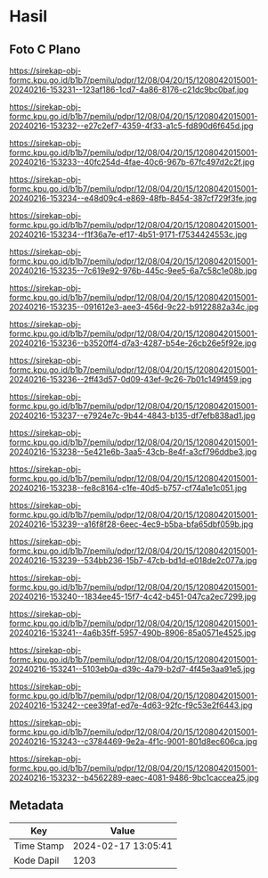 # Hasil

## Foto C Plano

https://sirekap-obj-formc.kpu.go.id/b1b7/pemilu/pdpr/12/08/04/20/15/1208042015001-20240216-153231--123af186-1cd7-4a86-8176-c21dc9bc0baf.jpg

https://sirekap-obj-formc.kpu.go.id/b1b7/pemilu/pdpr/12/08/04/20/15/1208042015001-20240216-153232--e27c2ef7-4359-4f33-a1c5-fd890d6f645d.jpg

https://sirekap-obj-formc.kpu.go.id/b1b7/pemilu/pdpr/12/08/04/20/15/1208042015001-20240216-153233--40fc254d-4fae-40c6-967b-67fc497d2c2f.jpg

https://sirekap-obj-formc.kpu.go.id/b1b7/pemilu/pdpr/12/08/04/20/15/1208042015001-20240216-153234--e48d09c4-e869-48fb-8454-387cf729f3fe.jpg

https://sirekap-obj-formc.kpu.go.id/b1b7/pemilu/pdpr/12/08/04/20/15/1208042015001-20240216-153234--f1f36a7e-ef17-4b51-9171-f7534424553c.jpg

https://sirekap-obj-formc.kpu.go.id/b1b7/pemilu/pdpr/12/08/04/20/15/1208042015001-20240216-153235--7c619e92-976b-445c-9ee5-6a7c58c1e08b.jpg

https://sirekap-obj-formc.kpu.go.id/b1b7/pemilu/pdpr/12/08/04/20/15/1208042015001-20240216-153235--091612e3-aee3-456d-9c22-b9122882a34c.jpg

https://sirekap-obj-formc.kpu.go.id/b1b7/pemilu/pdpr/12/08/04/20/15/1208042015001-20240216-153236--b3520ff4-d7a3-4287-b54e-26cb26e5f92e.jpg

https://sirekap-obj-formc.kpu.go.id/b1b7/pemilu/pdpr/12/08/04/20/15/1208042015001-20240216-153236--2ff43d57-0d09-43ef-9c26-7b01c149f459.jpg

https://sirekap-obj-formc.kpu.go.id/b1b7/pemilu/pdpr/12/08/04/20/15/1208042015001-20240216-153237--e7924e7c-9b44-4843-b135-df7efb838ad1.jpg

https://sirekap-obj-formc.kpu.go.id/b1b7/pemilu/pdpr/12/08/04/20/15/1208042015001-20240216-153238--5e421e6b-3aa5-43cb-8e4f-a3cf796ddbe3.jpg

https://sirekap-obj-formc.kpu.go.id/b1b7/pemilu/pdpr/12/08/04/20/15/1208042015001-20240216-153238--fe8c8164-c1fe-40d5-b757-cf74a1e1c051.jpg

https://sirekap-obj-formc.kpu.go.id/b1b7/pemilu/pdpr/12/08/04/20/15/1208042015001-20240216-153239--a16f8f28-6eec-4ec9-b5ba-bfa65dbf059b.jpg

https://sirekap-obj-formc.kpu.go.id/b1b7/pemilu/pdpr/12/08/04/20/15/1208042015001-20240216-153239--534bb236-15b7-47cb-bd1d-e018de2c077a.jpg

https://sirekap-obj-formc.kpu.go.id/b1b7/pemilu/pdpr/12/08/04/20/15/1208042015001-20240216-153240--1834ee45-15f7-4c42-b451-047ca2ec7299.jpg

https://sirekap-obj-formc.kpu.go.id/b1b7/pemilu/pdpr/12/08/04/20/15/1208042015001-20240216-153241--4a6b35ff-5957-490b-8906-85a0571e4525.jpg

https://sirekap-obj-formc.kpu.go.id/b1b7/pemilu/pdpr/12/08/04/20/15/1208042015001-20240216-153241--5103eb0a-d39c-4a79-b2d7-4f45e3aa91e5.jpg

https://sirekap-obj-formc.kpu.go.id/b1b7/pemilu/pdpr/12/08/04/20/15/1208042015001-20240216-153242--cee39faf-ed7e-4d63-92fc-f9c53e2f6443.jpg

https://sirekap-obj-formc.kpu.go.id/b1b7/pemilu/pdpr/12/08/04/20/15/1208042015001-20240216-153243--c3784469-9e2a-4f1c-9001-801d8ec606ca.jpg

https://sirekap-obj-formc.kpu.go.id/b1b7/pemilu/pdpr/12/08/04/20/15/1208042015001-20240216-153232--b4562289-eaec-4081-9486-9bc1caccea25.jpg


## Metadata

| Key        | Value               |
| ---------- | ------------------- |
| Time Stamp | 2024-02-17 13:05:41 |
| Kode Dapil | 1203                |



